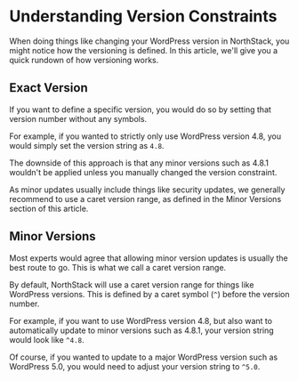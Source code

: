 # Understanding Version Constraints

When doing things like changing your WordPress version in NorthStack, you might notice how the versioning is defined. In this article, we'll give you a quick rundown of how versioning works.

## Exact Version

If you want to define a specific version, you would do so by setting that version number without any symbols.

For example, if you wanted to strictly only use WordPress version 4.8, you would simply set the version string as `4.8`.

The downside of this approach is that any minor versions such as 4.8.1 wouldn't be applied unless you manually changed the version constraint.

As minor updates usually include things like security updates, we generally recommend to use a caret version range, as defined in the Minor Versions section of this article.

## Minor Versions

Most experts would agree that allowing minor version updates is usually the best route to go. This is what we call a caret version range.

By default, NorthStack will use a caret version range for things like WordPress versions. This is defined by a caret symbol (`^`) before the version number.

For example, if you want to use WordPress version 4.8, but also want to automatically update to minor versions such as 4.8.1, your version string would look like `^4.8`.

Of course, if you wanted to update to a major WordPress version such as WordPress 5.0, you would need to adjust your version string to `^5.0`.